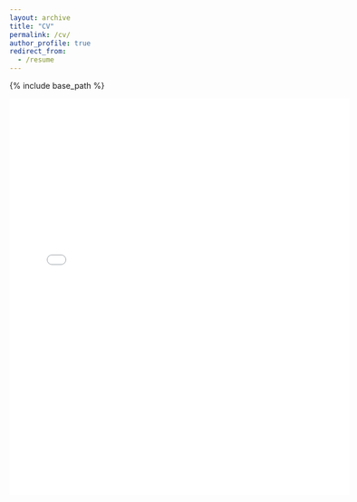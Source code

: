 ```yaml
---
layout: archive
title: "CV"
permalink: /cv/
author_profile: true
redirect_from:
  - /resume
---
```


{% include base_path %}

<embed src="{{ site.baseurl }}/files/sheshuaijie_CV_2023_6_28.pdf" width="600" height="700" type='application/pdf'> 